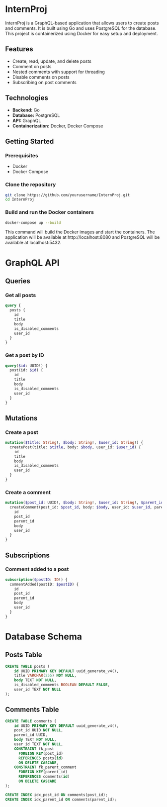 # InternProj

InternProj is a GraphQL-based application that allows users to create posts and comments.
It is built using Go and uses PostgreSQL for the database.
This project is containerized using Docker for easy setup and deployment.

## Features

- Create, read, update, and delete posts
- Comment on posts
- Nested comments with support for threading
- Disable comments on posts
- Subscribing on post comments

## Technologies

- **Backend:** Go
- **Database:** PostgreSQL
- **API:** GraphQL
- **Containerization:** Docker, Docker Compose

## Getting Started

### Prerequisites

- Docker
- Docker Compose

### Clone the repository

```sh
git clone https://github.com/yourusername/InternProj.git
cd InternProj
```

### Build and run the Docker containers

```sh
docker-compose up --build
```

This command will build the Docker images and start the containers.
The application will be available at http://localhost:8080 and PostgreSQL will be available at localhost:5432.

# GraphQL API

## Queries

### Get all posts

```graphql
query {
  posts {
    id
    title
    body
    is_disabled_comments
    user_id
  }
}
```

### Get a post by ID

```graphql
query($id: UUID!) {
  post(id: $id) {
    id
    title
    body
    is_disabled_comments
    user_id
  }
}
```

## Mutations

### Create a post

```graphql
mutation($title: String!, $body: String!, $user_id: String!) {
  createPost(title: $title, body: $body, user_id: $user_id) {
    id
    title
    body
    is_disabled_comments
    user_id
  }
}
```

### Create a comment

```graphql
mutation($post_id: UUID!, $body: String!, $user_id: String!, $parent_id: UUID) {
  createComment(post_id: $post_id, body: $body, user_id: $user_id, parent_id: $parent_id) {
    id
    post_id
    parent_id
    body
    user_id
  }
}
```

## Subscriptions

### Comment added to a post

```graphql
subscription($postID: ID!) {
  commentAdded(postID: $postID) {
    id
    post_id
    parent_id
    body
    user_id
  }
}
```

# Database Schema

## Posts Table

```sql
CREATE TABLE posts (
    id UUID PRIMARY KEY DEFAULT uuid_generate_v4(),
    title VARCHAR(255) NOT NULL,
    body TEXT NOT NULL,
    is_disabled_comments BOOLEAN DEFAULT FALSE,
    user_id TEXT NOT NULL
);
```

## Comments Table

```sql
CREATE TABLE comments (
    id UUID PRIMARY KEY DEFAULT uuid_generate_v4(),
    post_id UUID NOT NULL,
    parent_id UUID,
    body TEXT NOT NULL,
    user_id TEXT NOT NULL,
    CONSTRAINT fk_post
      FOREIGN KEY(post_id) 
      REFERENCES posts(id)
      ON DELETE CASCADE,
    CONSTRAINT fk_parent_comment
      FOREIGN KEY(parent_id)
      REFERENCES comments(id)
      ON DELETE CASCADE
);

CREATE INDEX idx_post_id ON comments(post_id);
CREATE INDEX idx_parent_id ON comments(parent_id);
```
